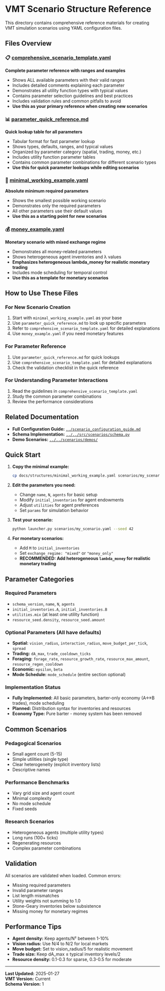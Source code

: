 # VMT Scenario Structure Reference

This directory contains comprehensive reference materials for creating VMT simulation scenarios using YAML configuration files.

## Files Overview

### 📋 [comprehensive_scenario_template.yaml](comprehensive_scenario_template.yaml)
**Complete parameter reference with ranges and examples**

- Shows ALL available parameters with their valid ranges
- Includes detailed comments explaining each parameter
- Demonstrates all utility function types with typical values
- Contains parameter selection guidelines and best practices
- Includes validation rules and common pitfalls to avoid
- **Use this as your primary reference when creating new scenarios**

### 📊 [parameter_quick_reference.md](parameter_quick_reference.md)
**Quick lookup table for all parameters**

- Tabular format for fast parameter lookup
- Shows types, defaults, ranges, and typical values
- Organized by parameter category (spatial, trading, money, etc.)
- Includes utility function parameter tables
- Contains common parameter combinations for different scenario types
- **Use this for quick parameter lookups while editing scenarios**

### 🚀 [minimal_working_example.yaml](minimal_working_example.yaml)
**Absolute minimum required parameters**

- Shows the smallest possible working scenario
- Demonstrates only the required parameters
- All other parameters use their default values
- **Use this as a starting point for new scenarios**

### 💰 [money_example.yaml](money_example.yaml)
**Monetary scenario with mixed exchange regime**

- Demonstrates all money-related parameters
- Shows heterogeneous agent inventories and λ values
- **Emphasizes heterogeneous lambda_money for realistic monetary trading**
- Includes mode scheduling for temporal control
- **Use this as a template for monetary scenarios**

## How to Use These Files

### For New Scenario Creation
1. Start with `minimal_working_example.yaml` as your base
2. Use `parameter_quick_reference.md` to look up specific parameters
3. Refer to `comprehensive_scenario_template.yaml` for detailed explanations
4. Use `money_example.yaml` if you need monetary features

### For Parameter Reference
1. Use `parameter_quick_reference.md` for quick lookups
2. Use `comprehensive_scenario_template.yaml` for detailed explanations
3. Check the validation checklist in the quick reference

### For Understanding Parameter Interactions
1. Read the guidelines in `comprehensive_scenario_template.yaml`
2. Study the common parameter combinations
3. Review the performance considerations

## Related Documentation

- **Full Configuration Guide:** [`../scenario_configuration_guide.md`](../scenario_configuration_guide.md)
- **Schema Implementation:** [`../../src/scenarios/schema.py`](../../src/scenarios/schema.py)
- **Demo Scenarios:** [`../../scenarios/demos/`](../../scenarios/demos/)

## Quick Start

1. **Copy the minimal example:**
   ```bash
   cp docs/structures/minimal_working_example.yaml scenarios/my_scenario.yaml
   ```

2. **Edit the parameters you need:**
   - Change `name`, `N`, `agents` for basic setup
   - Modify `initial_inventories` for agent endowments
   - Adjust `utilities` for agent preferences
   - Set `params` for simulation behavior

3. **Test your scenario:**
   ```bash
   python launcher.py scenarios/my_scenario.yaml --seed 42
   ```

4. **For monetary scenarios:**
   - Add `M` to `initial_inventories`
   - Set `exchange_regime: "mixed"` or `"money_only"`
   - **RECOMMENDED: Add heterogeneous `lambda_money` for realistic monetary trading**

## Parameter Categories

### Required Parameters
- `schema_version`, `name`, `N`, `agents`
- `initial_inventories.A`, `initial_inventories.B`
- `utilities.mix` (at least one utility function)
- `resource_seed.density`, `resource_seed.amount`

### Optional Parameters (All have defaults)
- **Spatial:** `vision_radius`, `interaction_radius`, `move_budget_per_tick`, `spread`
- **Trading:** `dA_max`, `trade_cooldown_ticks`
- **Foraging:** `forage_rate`, `resource_growth_rate`, `resource_max_amount`, `resource_regen_cooldown`
- **Economic:** `epsilon`, `beta`
- **Mode Schedule:** `mode_schedule` (entire section optional)

### Implementation Status
- **Fully Implemented:** All basic parameters, barter-only economy (A<->B trades), mode scheduling
- **Planned:** Distribution syntax for inventories and resources
- **Economy Type:** Pure barter - money system has been removed

## Common Scenarios

### Pedagogical Scenarios
- Small agent count (5-15)
- Simple utilities (single type)
- Clear heterogeneity (explicit inventory lists)
- Descriptive names

### Performance Benchmarks
- Vary grid size and agent count
- Minimal complexity
- No mode schedule
- Fixed seeds

### Research Scenarios
- Heterogeneous agents (multiple utility types)
- Long runs (100+ ticks)
- Regenerating resources
- Complex parameter combinations

## Validation

All scenarios are validated when loaded. Common errors:
- Missing required parameters
- Invalid parameter ranges
- List length mismatches
- Utility weights not summing to 1.0
- Stone-Geary inventories below subsistence
- Missing money for monetary regimes

## Performance Tips

- **Agent density:** Keep agents/N² between 1-10%
- **Vision radius:** Use N/4 to N/2 for local markets
- **Move budget:** Set to vision_radius/5 for realistic movement
- **Trade size:** Keep dA_max ≤ typical inventory levels/2
- **Resource density:** 0.1-0.3 for sparse, 0.3-0.5 for moderate

---

**Last Updated:** 2025-01-27  
**VMT Version:** Current  
**Schema Version:** 1
